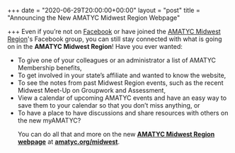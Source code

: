+++
date = "2020-06-29T20:00:00+00:00"
layout = "post"
title = "Announcing the New AMATYC Midwest Region Webpage"

+++
Even if you’re not on [Facebook](http://www.facebook.com) or have joined the [AMATYC Midwest Region](bit.ly/amatycmidwest)'s Facebook group, you can still stay connected with what is going on in the <b>AMATYC Midwest Region</b>! Have you ever wanted:

<ul>
<li>To give one of your colleagues or an administrator a list of AMATYC Membership benefits,</li>
<li>To get involved in your state’s affiliate and wanted to know the website,</li>
<li>To see the notes from past Midwest Region events, such as the recent Midwest Meet-Up on Groupwork and Assessment,</li>
<li>View a calendar of upcoming AMATYC events and have an easy way to save them to your calendar so that you don’t miss anything, or</li>
<li>To have a place to have discussions and share resources with others on the new myAMATYC?</li</ul>
 
You can do all that and more on the new <b>[AMATYC Midwest Region webpage](http://amatyc.org/midwest)</b> at <b>[amatyc.org/midwest](http://amatyc.org/midwest)</b>.
